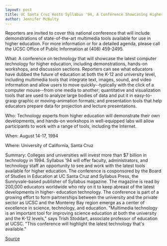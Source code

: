 ```yaml
---
layout: post
title: UC Santa Cruz Hosts Syllabus '94, A Conference Showcasing Higher-education Technology
author: Jennifer McNulty
---
```


Reporters are invited to cover this national conference that will  include demonstrations of state-of-the-art multimedia tools  available for use in higher education. For more information or for a  detailed agenda, please call the UCSC Office of Public Information  at (408) 459-2495.

What: A conference on technology that will showcase the latest  computer technology for higher education, including demonstrations,  hands-on workshops, and discussion sections. Reporters can see  what educators have dubbed the future of education at both the K-12  and university level, including multimedia tools that integrate text,  images, sound, and video information and allow users to move  quickly--typically with the click of a computer mouse--from one  media to another; quantitative and visualization tools that are used  to analyze large bodies of data and put it in easy-to-grasp graphic or  moving-animation formats; and presentation tools that help  educators prepare data for projection and lecture presentations.

Who: Technology experts from higher education will  demonstrate their own developments, and hands-on workshops in  well-equipped labs will allow participants to work with a range of  tools, including the Internet.

When: August 14-17, 1994

Where: University of California, Santa Cruz

Summary: Colleges and universities will invest more than $7  billion in technology in 1994. Syllabus '94 will offer faculty,  administrators, and technology staff an opportunity to see and work  with the latest tools available for higher education. The conference  is cosponsored by the Board of Studies in Education at UC Santa Cruz  and Syllabus Press, the Sunnyvale-based publisher of Syllabus  magazine. The magazine is read by 200,000 educators worldwide  who rely on it to keep abreast of the latest developments in higher- education technology. The conference is part of a growing effort to  form partnerships between the university and the private sector as  UCSC and the Monterey Bay region emerge as a center of excellence  in science, technology, and education. "Multimedia technology is an  important tool for improving science education at both the  university and the K-12 levels," says Trish Stoddart, associate  professor of education at UCSC. "This conference will highlight the  latest technology that's available."

[Source](http://www1.ucsc.edu/news_events/press_releases/archive/94-95/07-94/072794-UCSC_hosts_Syllabus.html "Permalink to 072794-UCSC_hosts_Syllabus")
